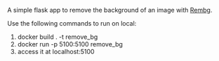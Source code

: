 A simple flask app to remove the background of an image with [Rembg]([https://](https://github.com/danielgatis/rembg)).

Use the following commands to run on local:
1. docker build . -t remove_bg
2. docker run -p 5100:5100 remove_bg
3. access it at localhost:5100
